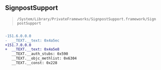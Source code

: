 ## SignpostSupport

> `/System/Library/PrivateFrameworks/SignpostSupport.framework/SignpostSupport`

```diff

-151.6.0.0.0
-  __TEXT.__text: 0x4a5ec
+151.7.0.0.0
+  __TEXT.__text: 0x4a5e8
   __TEXT.__auth_stubs: 0x590
   __TEXT.__objc_methlist: 0x6304
   __TEXT.__const: 0x228

```
